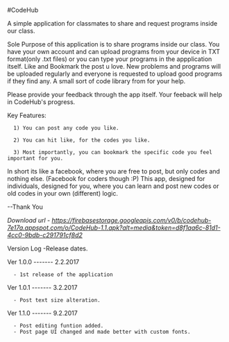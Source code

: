 #CodeHub


A simple application for classmates to share and request programs inside our class.



Sole Purpose of this application is to share programs inside our class.
You have your own account and can upload programs from your device in TXT format(only .txt files) or you can type your programs in the appplication itself.
Like and Bookmark the post u love.
New problems and programs will be uploaded regularly and everyone is requested to upload good programs if they find any.
A small sort of code library from for your help.

Please provide your feedback through the app itself.
Your feeback will help in CodeHub's progress.

Key Features:

      1) You can post any code you like.

      2) You can hit like, for the codes you like.

      3) Most importantly, you can bookmark the specific code you feel important for you.



In short its like a facebook, where you are free to post, but only codes and nothing else.
(Facebook for coders though :P) 
This app, designed for individuals, designed for you, where you can learn and post new codes or old codes in your own (different) logic.

--Thank You 


*Download url - https://firebasestorage.googleapis.com/v0/b/codehub-7e17a.appspot.com/o/CodeHub-1.1.apk?alt=media&token=d8f1aa6c-81d1-4cc0-9bdb-c291791cf8d2*


Version Log -Release dates.

Ver 1.0.0 -------   2.2.2017

      - 1st release of the application

Ver 1.0.1 -------   3.2.2017

      - Post text size alteration.

Ver 1.1.0 -------   9.2.2017

      - Post editing funtion added.
      - Post page UI changed and made better with custom fonts.
      
